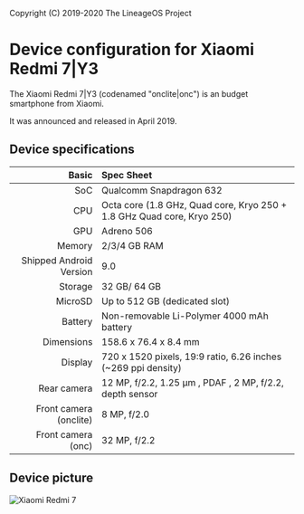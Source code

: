 Copyright (C) 2019-2020 The LineageOS Project
 
  Device configuration for Xiaomi Redmi 7|Y3
 =========================================
 
  The Xiaomi Redmi 7|Y3 (codenamed "onclite|onc") is an 
budget smartphone from Xiaomi.
 
  It was announced and released in April 2019.
 
  ## Device specifications
 
  Basic | Spec Sheet
 -------:|:-------------------------
 SoC | Qualcomm Snapdragon 632
 CPU | Octa core (1.8 GHz, Quad core, Kryo 250 + 1.8 GHz Quad core, Kryo 250)
 GPU | Adreno 506
 Memory | 2/3/4 GB RAM
 Shipped Android Version | 9.0
 Storage | 32 GB/ 64 GB
 MicroSD | Up to 512 GB (dedicated slot)
 Battery | Non-removable Li-Polymer 4000 mAh battery
 Dimensions | 158.6 x 76.4 x 8.4 mm
 Display | 720 x 1520 pixels, 19:9 ratio, 6.26 inches (~269 ppi density)
 Rear camera | 12 MP, f/2.2, 1.25 μm , PDAF , 2 MP, f/2.2, depth sensor
 Front camera (onclite) | 8 MP, f/2.0 
 Front camera (onc) | 32 MP, f/2.2
 
  ## Device picture
 
  ![Xiaomi Redmi 7 ](https://i.imgur.com/PjaQrqr.png "Xiaomi Redmi 7")


 
                

 
 
  
